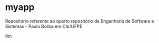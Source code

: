 # myapp
Repositório referente ao quarto repositório de Engenharia de Software e Sistemas - Paulo Borba em CIn/UFPE

fim
